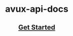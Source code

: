 
<h1 style="text-align:center;"> avux-api-docs</h1>
<h2 style="text-align:center;"><a href="#/Endpoints/endpoints">Get Started</a></h2>
